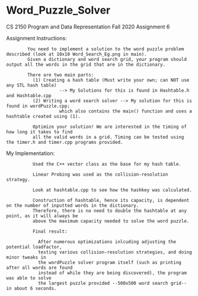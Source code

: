 # Word_Puzzle_Solver 

CS 2150 Program and Data Representation Fall 2020 Assignment 6

Assignment Instructions:

            You need to implement a solution to the word puzzle problem described (look at 10x10 Word_Search_Eg.png in main). 
            Given a dictionary and word search grid, your program should output all the words in the grid that are in the dictionary.

            There are two main parts: 
              (1) Creating a hash table (Must write your own; can NOT use any STL hash table) 
                        --> My Solutions for this is found in Hashtable.h and Hashtable.cpp
              (2) Writing a word search solver --> My solution for this is found in wordPuzzle.cpp; 
                        which also contains the main() function and uses a hashtable created using (1). 

              Optimize your solution! We are interested in the timing of how long it takes to find 
              all the valid words in a grid. Timing can be tested using the timer.h and timer.cpp programs provided.
  
  My Implementation:
  
              Used the C++ vector class as the base for my hash table.
              
              Linear Probing was used as the collision-resolution strategy.
              
              Look at hashtable.cpp to see how the hashkey was calculated. 
              
              Construction of hashtable, hence its capacity, is dependent on the number of inputted words in the dictionary. 
              Therefore, there is no need to double the hashtable at any point, as it will always be 
              above the maximum capacity needed to solve the word puzzle.
              
              Final result: 
              
                After numerous optimizations inlcuding adjusting the potential loadfactor, 
                testing various collision-resolution strategies, and doing minor tweaks in 
                the wordPuzzle solver program itself (such as printing after all words are found 
                instead of while they are being discovered), the program was able to solve 
                the largest puzzle provided --500x500 word search grid-- in about 6 seconds. 
